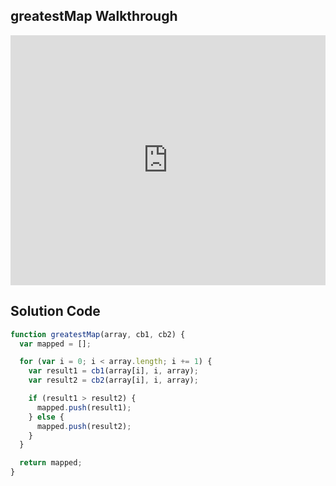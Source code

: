 ## greatestMap Walkthrough

<iframe src="https://player.vimeo.com/video/215089781" width="100%" height="400" frameborder="0" webkitallowfullscreen mozallowfullscreen allowfullscreen></iframe>

## Solution Code

```js
function greatestMap(array, cb1, cb2) {
  var mapped = [];

  for (var i = 0; i < array.length; i += 1) {
    var result1 = cb1(array[i], i, array);
    var result2 = cb2(array[i], i, array);

    if (result1 > result2) {
      mapped.push(result1);
    } else {
      mapped.push(result2);
    }
  }

  return mapped;
}
```

